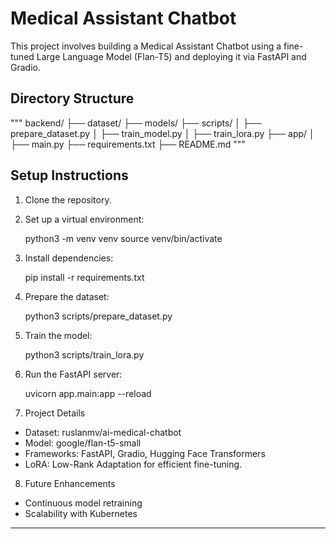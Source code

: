 # Medical Assistant Chatbot

This project involves building a Medical Assistant Chatbot using a fine-tuned Large Language Model (Flan-T5) and deploying it via FastAPI and Gradio.

## Directory Structure
"""
backend/
├── dataset/
├── models/
├── scripts/
│   ├── prepare_dataset.py
│   ├── train_model.py
│   ├── train_lora.py
├── app/
│   ├── main.py
├── requirements.txt
├── README.md
"""
## Setup Instructions

1. Clone the repository.

2. Set up a virtual environment:

   python3 -m venv venv
   source venv/bin/activate

3. Install dependencies:

    pip install -r requirements.txt

4. Prepare the dataset:

    python3 scripts/prepare_dataset.py

5. Train the model:

    python3 scripts/train_lora.py

6. Run the FastAPI server:

    uvicorn app.main:app --reload

7. Project Details

- Dataset: ruslanmv/ai-medical-chatbot
- Model: google/flan-t5-small
- Frameworks: FastAPI, Gradio, Hugging Face Transformers
- LoRA: Low-Rank Adaptation for efficient fine-tuning.

8. Future Enhancements

- Continuous model retraining
- Scalability with Kubernetes

---

